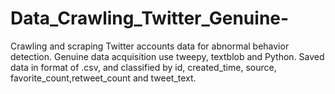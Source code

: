 # Data_Crawling_Twitter_Genuine-
Crawling and scraping Twitter accounts data for abnormal behavior detection.
Genuine data acquisition use tweepy, textblob and Python.
Saved data in format of .csv, and classified by id, created_time, source, favorite_count,retweet_count and tweet_text.
